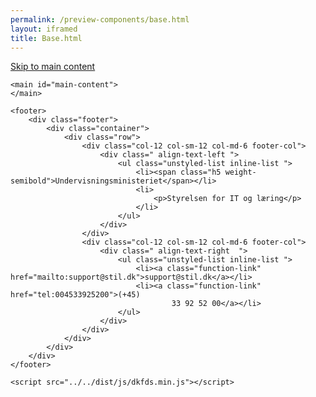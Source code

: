 ```yaml
--- 
permalink: /preview-components/base.html
layout: iframed 
title: Base.html
---
```

<!doctype html>
<html lang="en">
<!-- generated by dkfds@3.0.2 -->

<head>
    <meta charset="utf-8">
    <meta name="viewport" content="width=device-width, initial-scale=1.0">
    <meta http-equiv="X-UA-Compatible" content="IE=edge">
    <title>Styleguide Fractal example document</title>
    <link rel="stylesheet" href="../../dist/css/dkfds-virkdk.min.css">

</head>

<body>
    <a class="skipnav" href="#main-content">Skip to main content</a>

    <main id="main-content">
    </main>

    <footer>
        <div class="footer">
            <div class="container">
                <div class="row">
                    <div class="col-12 col-sm-12 col-md-6 footer-col">
                        <div class=" align-text-left ">
                            <ul class="unstyled-list inline-list ">
                                <li><span class="h5 weight-semibold">Undervisningsministeriet</span></li>
                                <li>
                                    <p>Styrelsen for IT og læring</p>
                                </li>
                            </ul>
                        </div>
                    </div>
                    <div class="col-12 col-sm-12 col-md-6 footer-col">
                        <div class=" align-text-right  ">
                            <ul class="unstyled-list inline-list ">
                                <li><a class="function-link" href="mailto:support@stil.dk">support@stil.dk</a></li>
                                <li><a class="function-link" href="tel:004533925200">(+45)
                                        33 92 52 00</a></li>
                            </ul>
                        </div>
                    </div>
                </div>
            </div>
        </div>
    </footer>

    <script src="../../dist/js/dkfds.min.js"></script>

</body>

</html>